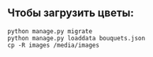 ## Чтобы загрузить цветы:

```
python manage.py migrate
python manage.py loaddata bouquets.json
cp -R images /media/images
```
